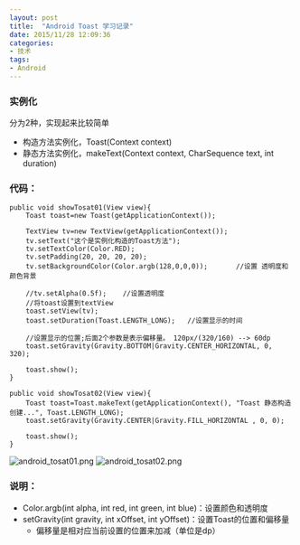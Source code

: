 ```yaml
---
layout: post
title:  "Android Toast 学习记录"
date: 2015/11/28 12:09:36 
categories:
- 技术
tags:
- Android
---
```



### 实例化

分为2种，实现起来比较简单

- 构造方法实例化，Toast(Context context)
- 静态方法实例化，makeText(Context context, CharSequence text, int duration)


### 代码：
	public void showTosat01(View view){
		Toast toast=new Toast(getApplicationContext());
		
		TextView tv=new TextView(getApplicationContext());
		tv.setText("这个是实例化构造的Toast方法");
		tv.setTextColor(Color.RED);
		tv.setPadding(20, 20, 20, 20);
		tv.setBackgroundColor(Color.argb(128,0,0,0));		//设置 透明度和颜色背景
		
		//tv.setAlpha(0.5f);	//设置透明度
		//将toast设置到textView
		toast.setView(tv);
		toast.setDuration(Toast.LENGTH_LONG);	//设置显示的时间
		
		//设置显示的位置;后面2个参数是表示偏移量。	120px/(320/160)	--> 60dp
		toast.setGravity(Gravity.BOTTOM|Gravity.CENTER_HORIZONTAL, 0, 320);
		
		toast.show();
	}
	
	public void showTosat02(View view){
		Toast toast=Toast.makeText(getApplicationContext(), "Toast 静态构造创建...", Toast.LENGTH_LONG);
		toast.setGravity(Gravity.CENTER|Gravity.FILL_HORIZONTAL , 0, 0);
	
		toast.show();
	}

![android_tosat01.png]({{site.baseurl}}/public/img/android_tosat01.png)
![android_tosat02.png]({{site.baseurl}}/public/img/android_tosat02.png)

### 说明：
- Color.argb(int alpha, int red, int green, int blue)：设置颜色和透明度
- setGravity(int gravity, int xOffset, int yOffset)：设置Toast的位置和偏移量
	- 偏移量是相对应当前设置的位置来加减（单位是dp）





